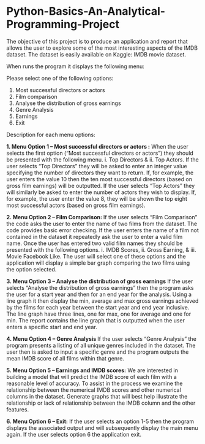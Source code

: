 # Python-Basics-An-Analytical-Programming-Project

The objective of this project is to produce an application and report that
allows the user to explore some of the most interesting aspects of the
IMDB dataset. The dataset is easily available on Kaggle: IMDB movie dataset. 

When runs the program it displays the following menu:

Please select one of the following options:
1. Most successful directors or actors
2. Film comparison
3. Analyse the distribution of gross earnings
4. Genre Analysis
5. Earnings
6. Exit

Description for each menu options:

<b>1. Menu Option 1 – Most successful directors or actors :</b>
When the user selects the first option (“Most successful directors or
actors”) they should be presented with the following menu.
i. Top Directors &
ii. Top Actors.
If the user selects “Top Directors” they will be asked to enter an integer
value specifying the number of directors they want to return. If, for
example, the user enters the value 10 then the ten most successful
directors (based on gross film earnings) will be outputted.
If the user selects “Top Actors” they will similarly be asked to enter the
number of actors they wish to display. If, for example, the user enter the
value 8, they will be shown the top eight most successful actors (based
on gross film earnings).

<b>2. Menu Option 2 – Film Comparison: </b>
If the user selects “Film Comparison” the code asks the user to
enter the name of two films from the dataset. The code provides basic error checking. If the user enters the name of a film not
contained in the dataset it repeatedly ask the user to enter a
valid film name.
Once the user has entered two valid film names they should be
presented with the following options.
i. IMDB Scores,
ii. Gross Earning, &
iii. Movie Facebook Like.
The user will select one of these options and the application will
display a simple bar graph comparing the two films using the option
selected.

<b>3. Menu Option 3 – Analyse the distribution of gross earnings</b>
If the user selects “Analyse the distribution of gross earnings” then the
program asks the user for a start year and then for an end year
for the analysis. Using a line graph it then display the min,
average and max gross earnings achieved by the films for each year
between the start year and end year inclusive. The line graph
have three lines, one for max, one for average and one for min.
The report contains the line graph that is outputted when the
user enters a specific start and end year.

<b>4. Menu Option 4 – Genre Analysis </b>
If the user selects “Genre Analysis” the program presents a listing
of all unique genres included in the dataset. The user then is
asked to input a specific genre and the program outputs the mean
IMDB score of all films within that genre.

<b>5. Menu Option 5 – Earnings and IMDB scores:</b>
We are interested in building a model that will predict the IMDB score of
each film with a reasonable level of accuracy. To assist in the process
we examine the relationship between the
numerical IMDB scores and other numerical columns in the dataset.
Generate graphs that will best help illustrate the relationship or lack of
relationship between the IMDB column and the other features.

<b>6. Menu Option 6 – Exit:</b>
If the user selects an option 1-5 then the program displays the
associated output and will subsequently display the main menu again.
If the user selects option 6 the application exit.
